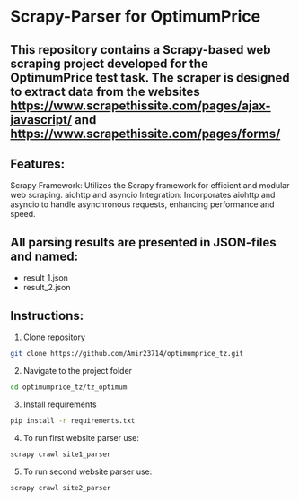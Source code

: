 # Scrapy-Parser for OptimumPrice

## This repository contains a Scrapy-based web scraping project developed for the OptimumPrice test task. The scraper is designed to extract data from the websites https://www.scrapethissite.com/pages/ajax-javascript/ and https://www.scrapethissite.com/pages/forms/

## Features:
Scrapy Framework: Utilizes the Scrapy framework for efficient and modular web scraping.
aiohttp and asyncio Integration: Incorporates aiohttp and asyncio to handle asynchronous requests, enhancing performance and speed.

## All parsing results are presented in JSON-files and named:
- result_1.json
- result_2.json

## Instructions:
1. Clone repository
```bash
git clone https://github.com/Amir23714/optimumprice_tz.git
```

2. Navigate to the project folder
```bash
cd optimumprice_tz/tz_optimum
```

3. Install requirements
```bash
pip install -r requirements.txt
```

4. To run first website parser use:
```bash
scrapy crawl site1_parser
```

5. To run second website parser use:
```bash
scrapy crawl site2_parser
```
